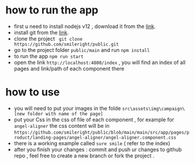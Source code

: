 # how to run the app 

- first u need to install nodejs v12 , download it from the [link](https://nodejs.org/dist/latest-v12.x/). 
- install git from the [link](https://git-scm.com/downloads).
- clone the project ` git clone https://github.com/smileright/public.git`
- go to the project folder ` public/main `  and run `npm install`
- to run the app `npm run start`
- open the link `http://localhost:4800/index` , you will find an index of all pages and link/path of each component there 

# how to use 

- you will need to put your images in the folde `src\assets\img\campaign\[new folder with name of the page]`
- put your  Css in the css of file of each component ,  for example for `angel-aligner` the css content will be in `https://github.com/smileright/public/blob/main/main/src/app/pages/product/landing-pages/angel-aligner/angel-aligner.component.css`
- there is a working example called `sure smile` ( refer to the index)
- after you finish your changes  : commit and push ur changes to github repo ,  feel free to create a new branch or fork the project . 
